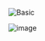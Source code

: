 ![Basic](https://www.hackerrank.com/certificates/6a65a47a13f5)

![image](https://github.com/HAQ-NAWAZ-MALIK/HackerRank-projects/assets/86514900/faa04ac9-33d6-4e79-a061-7ca264ddbfe7)
